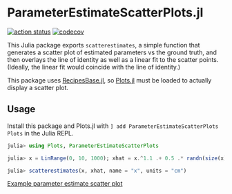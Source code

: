 # ParameterEstimateScatterPlots.jl

[![action status](https://github.com/StevenWhitaker/ParameterEstimateScatterPlots.jl/actions/workflows/runtests.yml/badge.svg)](https://github.com/StevenWhitaker/ParameterEstimateScatterPlots.jl/actions)
[![codecov](https://codecov.io/gh/StevenWhitaker/ParameterEstimateScatterPlots.jl/branch/main/graph/badge.svg)](https://codecov.io/gh/StevenWhitaker/ParameterEstimateScatterPlots.jl)

This Julia package exports `scatterestimates`,
a simple function that generates a scatter plot
of estimated parameters vs the ground truth,
and then overlays the line of identity
as well as a linear fit to the scatter points.
(Ideally, the linear fit would coincide with the line of identity.)

This package uses [RecipesBase.jl](https://github.com/JuliaPlots/RecipesBase.jl),
so [Plots.jl](https://github.com/JuliaPlots/Plots.jl) must be loaded
to actually display a scatter plot.

## Usage

Install this package and Plots.jl with
`] add ParameterEstimateScatterPlots Plots`
in the Julia REPL.

```julia
julia> using Plots, ParameterEstimateScatterPlots

julia> x = LinRange(0, 10, 1000); xhat = x.^1.1 .+ 0.5 .* randn(size(x));

julia> scatterestimates(x, xhat, name = "x", units = "cm")
```

[Example parameter estimate scatter plot](./images/example.png)
